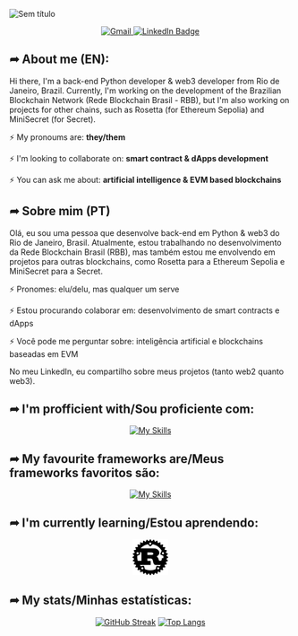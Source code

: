 ![Sem título](https://github.com/Lionel-Rocha/Lionel-Rocha/assets/111009073/4b1da860-e3a0-4716-91d8-5e9293e7329e)

<div id="badges" align="center">
  <a href="mailto:lionel.rocha.alves@gmail.com/">
  <img src="https://img.shields.io/badge/Email-FF0000?style=for-the-badge&logo=gmail&logoColor=white" alt="Gmail"/>
  </a>

  <a href="https://www.linkedin.com/in/lionel-rocha-578832208/">
  <img src="https://img.shields.io/badge/LinkedIn-blue?style=for-the-badge&logo=linkedin&logoColor=white" alt="LinkedIn Badge"/>
  </a>
 
</div>

## ➦ About me (EN):

Hi there, I'm a back-end Python developer & web3 developer from Rio de Janeiro, Brazil. Currently, I'm working on the development of the Brazilian Blockchain Network (Rede Blockchain Brasil - RBB), but I'm also working on projects for other chains, such as Rosetta (for Ethereum Sepolia) and MiniSecret (for Secret).

⚡ My pronoums are: **they/them**

⚡ I'm looking to collaborate on: **smart contract & dApps development**

⚡ You can ask me about: **artificial intelligence & EVM based blockchains**

## ➦ Sobre mim (PT)

Olá, eu sou uma pessoa que desenvolve back-end em Python & web3 do Rio de Janeiro, Brasil. Atualmente, estou trabalhando no desenvolvimento da Rede Blockchain Brasil (RBB), mas também estou me envolvendo em projetos para outras blockchains, como Rosetta para a Ethereum Sepolia e MiniSecret para a Secret.

⚡ Pronomes: elu/delu, mas qualquer um serve

⚡ Estou procurando colaborar em: desenvolvimento de smart contracts e dApps

⚡ Você pode me perguntar sobre: inteligência artificial e blockchains baseadas em EVM

No meu LinkedIn, eu compartilho sobre meus projetos (tanto web2 quanto web3).

## ➦ I'm profficient with/Sou proficiente com:

<div id="programming-languages" align="center"> 
  
[![My Skills](https://skillicons.dev/icons?i=js,nodejs,html,css,solidity,python&theme=light&perline=3)](https://skillicons.dev)

</div>

## ➦ My favourite frameworks are/Meus frameworks favoritos são:
<div id="frameworks" align="center">

[![My Skills](https://skillicons.dev/icons?i=flask,django,express&theme=light&perline=3)](https://skillicons.dev)

</div>

## ➦ I'm currently learning/Estou aprendendo:

<div id="learning" align="center">
<img src="https://raw.githubusercontent.com/devicons/devicon/6910f0503efdd315c8f9b858234310c06e04d9c0/icons/rust/rust-original.svg" alt="Rust" width="64">
</div>

## ➦ My stats/Minhas estatísticas: 
<div id="stats" align="center">
  
[![GitHub Streak](https://streak-stats.demolab.com/?user=Lionel-Rocha)](https://git.io/streak-stats)
[![Top Langs](https://github-readme-stats.vercel.app/api/top-langs/?username=Lionel-Rocha&layout=compact)](https://github.com/Lionel-Rocha)
</div>
